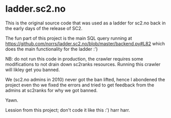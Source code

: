 ladder.sc2.no
=============

This is the original source code that was used as a ladder for sc2.no back in the early days of the release of SC2. 

The fun part of this project is the main SQL query running at https://github.com/norrs/ladder.sc2.no/blob/master/backend.py#L82 which does the main functionality for the ladder :') 

NB: do not run this code in production, the crawler requires some modifications to not drain down sc2ranks resources. Running this crawler will likley get you banned.

We (sc2.no admins in 2010) never got the ban lifted, hence I abondened the project even tho we fixed the errors and tried to get feedback from the admins at sc2ranks for why we got banned. 

Yawn. 

Lession from this project; don't code it like this :') harr harr. 
